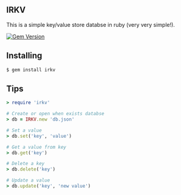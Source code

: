 ## IRKV
This is a simple key/value store databse in ruby (very very simple!).

[![Gem Version](https://badge.fury.io/rb/irkv.svg)](https://badge.fury.io/rb/irkv)

## Installing
```bash
$ gem install irkv
```

## Tips
```ruby
> require 'irkv'

# Create or open when exists databse
> db = IRKV.new 'db.json'

# Set a value
> db.set('key', 'value')

# Get a value from key
> db.get('key')

# Delete a key
> db.delete('key')

# Update a value
> db.update('key', 'new value')
```
